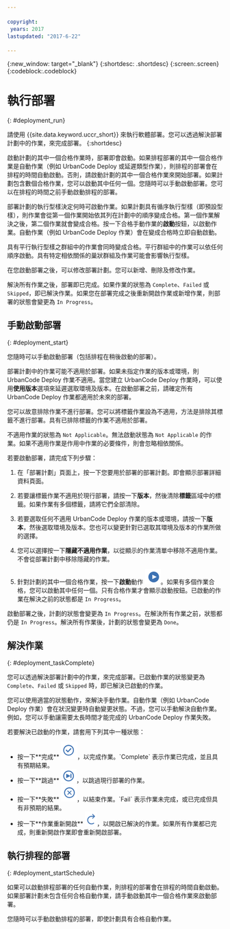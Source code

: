 ```yaml
---

copyright:
 years: 2017
lastupdated: "2017-6-22"

---
```


{:new_window: target="_blank"}
{:shortdesc: .shortdesc}
{:screen:.screen}
{:codeblock:.codeblock}

# 執行部署
{: #deployment_run}

請使用 {{site.data.keyword.uccr_short}} 來執行軟體部署。您可以透過解決部署計劃中的作業，來完成部署。
{:shortdesc}

啟動計劃的其中一個合格作業時，部署即會啟動。如果排程部署的其中一個合格作業是自動作業（例如 UrbanCode Deploy 或延遲類型作業），則排程的部署會在排程的時間自動啟動。否則，請啟動計劃的其中一個合格作業來開始部署。如果計劃包含數個合格作業，您可以啟動其中任何一個。您隨時可以手動啟動部署。您可以在排程的時間之前手動啟動排程的部署。   

部署計劃的執行型樣決定何時可啟動作業。如果計劃具有循序執行型樣（即預設型樣），則作業會從第一個作業開始依其列在計劃中的順序變成合格。第一個作業解決之後，第二個作業就會變成合格。按一下合格手動作業的**啟動**按鈕，以啟動作業。自動作業（例如 UrbanCode Deploy 作業）會在變成合格時立即自動啟動。

具有平行執行型樣之群組中的作業會同時變成合格。平行群組中的作業可以依任何順序啟動。具有特定相依關係的巢狀群組及作業可能會影響執行型樣。

在您啟動部署之後，可以修改部署計劃。您可以新增、刪除及修改作業。

解決所有作業之後，部署即已完成。如果作業的狀態為 `Complete`、`Failed` 或 `Skipped`，即已解決作業。如果您在部署完成之後重新開啟作業或新增作業，則部署的狀態會變更為 `In Progress`。

## 手動啟動部署
{: #deployment_start}

您隨時可以手動啟動部署（包括排程在稍後啟動的部署）。

部署計劃中的作業可能不適用於部署。如果未指定作業的版本或環境，則 UrbanCode Deploy 作業不適用。當您建立 UrbanCode Deploy 作業時，可以使用**使用版本**選項來延遲選取環境及版本。在啟動部署之前，請確定所有 UrbanCode Deploy 作業都適用於未來的部署。    

您可以故意排除作業不進行部署。您可以將標籤作業設為不適用，方法是排除其標籤不進行部署。具有已排除標籤的作業不適用於部署。  

不適用作業的狀態為 `Not Applicable`。無法啟動狀態為 `Not Applicable` 的作業。如果不適用作業是作用中作業的必要條件，則會忽略相依關係。  

若要啟動部署，請完成下列步驟：

1. 在「部署計劃」頁面上，按一下您要用於部署的部署計劃。即會顯示部署詳細資料頁面。

2. 若要讓標籤作業不適用於現行部署，請按一下**版本**，然後清除**標籤**區域中的標籤。如果作業有多個標籤，請將它們全部清除。

2. 若要選取任何不適用 UrbanCode Deploy 作業的版本或環境，請按一下**版本**，然後選取環境及版本。您也可以變更針對已選取其環境及版本的作業所做的選擇。

1. 您可以選擇按一下**隱藏不適用作業**，以從顯示的作業清單中移除不適用作業。不會從部署計劃中移除隱藏的作業。

1. 針對計劃的其中一個合格作業，按一下**啟動**動作 <img class="inline" src="images/task-start.png"  alt="啟動作業動作">。如果有多個作業合格，您可以啟動其中任何一個。只有合格作業才會顯示啟動按鈕。已啟動的作業在解決之前的狀態都是 `In Progress`。

啟動部署之後，計劃的狀態會變更為 `In Progress`。在解決所有作業之前，狀態都仍是 `In Progress`。解決所有作業後，計劃的狀態會變更為 `Done`。

## 解決作業
{: #deployment_taskComplete}

您可以透過解決部署計劃中的作業，來完成部署。已啟動作業的狀態變更為 `Complete`、`Failed` 或 `Skipped` 時，即已解決已啟動的作業。

您可以使用適當的狀態動作，來解決手動作業。自動作業（例如 UrbanCode Deploy 作業）會在狀況變更時自動變更狀態。不過，您可以手動解決自動作業。例如，您可以手動讓需要太長時間才能完成的 UrbanCode Deploy 作業失敗。

若要解決已啟動的作業，請套用下列其中一種狀態：

<ul>
<li>按一下**完成** <img class="inline" src="images/task-complete.png"  alt="完成作業動作">，以完成作業。`Complete` 表示作業已完成，並且具有預期結果。
</li>
<li>按一下**跳過** <img class="inline" src="images/task-skip.png"  alt="跳過作業動作">，以跳過現行部署的作業。
</li>
<li>按一下**失敗** <img class="inline" src="images/task-fail.png"  alt="失敗作業動作">，以結束作業。`Fail` 表示作業未完成，或已完成但具有非預期的結果。
</li>
<li>按一下**作業重新開啟** <img class="inline" src="images/task-reopen.png"  alt="作業重新開啟作業動作">，以開啟已解決的作業。如果所有作業都已完成，則重新開啟作業即會重新開啟部署。
</li>
</ul>

## 執行排程的部署
{: #deployment_startSchedule}

如果可以啟動排程部署的任何自動作業，則排程的部署會在排程的時間自動啟動。如果部署計劃未包含任何合格自動作業，請手動啟動其中一個合格作業來啟動部署。

您隨時可以手動啟動排程的部署，即使計劃具有合格自動作業。
